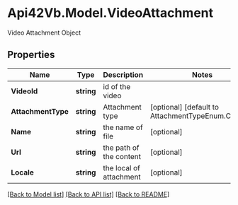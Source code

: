 # Api42Vb.Model.VideoAttachment
Video Attachment Object

## Properties

Name | Type | Description | Notes
------------ | ------------- | ------------- | -------------
**VideoId** | **string** | id of the video | 
**AttachmentType** | **string** | Attachment type | [optional] [default to AttachmentTypeEnum.Caption]
**Name** | **string** | the name of file | [optional] 
**Url** | **string** | the path of the content | [optional] 
**Locale** | **string** | the local of attachment | [optional] 

[[Back to Model list]](../README.md#documentation-for-models) [[Back to API list]](../README.md#documentation-for-api-endpoints) [[Back to README]](../README.md)

